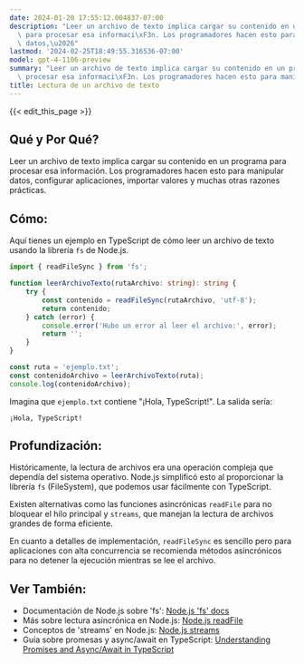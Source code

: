 ```yaml
---
date: 2024-01-20 17:55:12.004837-07:00
description: "Leer un archivo de texto implica cargar su contenido en un programa\
  \ para procesar esa informaci\xF3n. Los programadores hacen esto para manipular\
  \ datos,\u2026"
lastmod: '2024-02-25T18:49:55.316536-07:00'
model: gpt-4-1106-preview
summary: "Leer un archivo de texto implica cargar su contenido en un programa para\
  \ procesar esa informaci\xF3n. Los programadores hacen esto para manipular datos,\u2026"
title: Lectura de un archivo de texto
---
```


{{< edit_this_page >}}

## Qué y Por Qué?

Leer un archivo de texto implica cargar su contenido en un programa para procesar esa información. Los programadores hacen esto para manipular datos, configurar aplicaciones, importar valores y muchas otras razones prácticas.

## Cómo:

Aquí tienes un ejemplo en TypeScript de cómo leer un archivo de texto usando la librería `fs` de Node.js.

```typescript
import { readFileSync } from 'fs';

function leerArchivoTexto(rutaArchivo: string): string {
    try {
        const contenido = readFileSync(rutaArchivo, 'utf-8');
        return contenido;
    } catch (error) {
        console.error('Hubo un error al leer el archivo:', error);
        return '';
    }
}

const ruta = 'ejemplo.txt';
const contenidoArchivo = leerArchivoTexto(ruta);
console.log(contenidoArchivo);
```

Imagina que `ejemplo.txt` contiene "¡Hola, TypeScript!". La salida sería:

```
¡Hola, TypeScript!
```

## Profundización:

Históricamente, la lectura de archivos era una operación compleja que dependía del sistema operativo. Node.js simplificó esto al proporcionar la librería `fs` (FileSystem), que podemos usar fácilmente con TypeScript.

Existen alternativas como las funciones asincrónicas `readFile` para no bloquear el hilo principal y `streams`, que manejan la lectura de archivos grandes de forma eficiente.

En cuanto a detalles de implementación, `readFileSync` es sencillo pero para aplicaciones con alta concurrencia se recomienda métodos asincrónicos para no detener la ejecución mientras se lee el archivo.

## Ver También:

- Documentación de Node.js sobre 'fs': [Node.js 'fs' docs](https://nodejs.org/api/fs.html)
- Más sobre lectura asincrónica en Node.js: [Node.js readFile](https://nodejs.org/api/fs.html#fs_fs_readfile_path_options_callback)
- Conceptos de 'streams' en Node.js: [Node.js streams](https://nodejs.org/api/stream.html)
- Guía sobre promesas y async/await en TypeScript: [Understanding Promises and Async/Await in TypeScript](https://www.typescriptlang.org/docs/handbook/release-notes/typescript-2-1.html)

